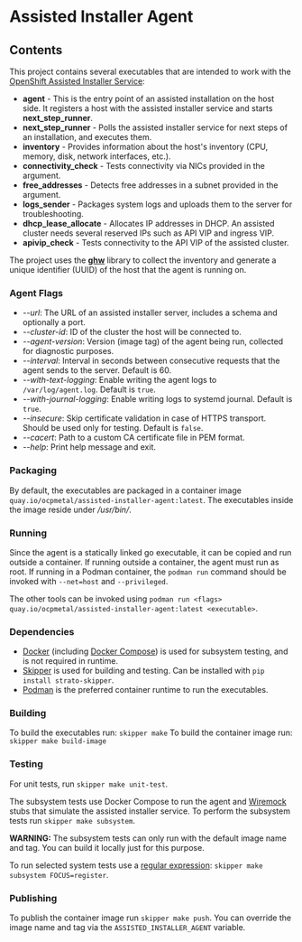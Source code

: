 # Assisted Installer Agent

## Contents

This project contains several executables that are intended to work with the
[OpenShift Assisted Installer Service](https://github.com/openshift/assisted-service):

* **agent** - This is the entry point of an assisted installation on the host side. It registers a host with the
              assisted installer service and starts **next_step_runner**.
* **next_step_runner** - Polls the assisted installer service for next steps of an installation, and executes them.
* **inventory** - Provides information about the host's inventory (CPU, memory, disk, network interfaces, etc.).
* **connectivity_check** - Tests connectivity via NICs provided in the argument.
* **free_addresses** - Detects free addresses in a subnet provided in the argument.
* **logs_sender** - Packages system logs and uploads them to the server for troubleshooting.
* **dhcp_lease_allocate** - Allocates IP addresses in DHCP. An assisted cluster needs several reserved IPs such as API VIP and ingress VIP.
* **apivip_check** - Tests connectivity to the API VIP of the assisted cluster.

The project uses the [**ghw**](https://github.com/jaypipes/ghw) library to collect the inventory and generate a unique
identifier (UUID) of the host that the agent is running on.

### Agent Flags

* *--url*: The URL of an assisted installer server, includes a schema and optionally a port.
* *--cluster-id*: ID of the cluster the host will be connected to.
* *--agent-version*: Version (image tag) of the agent being run, collected for diagnostic purposes.
* *--interval*: Interval in seconds between consecutive requests that the agent sends to the server. Default is 60.
* *--with-text-logging*: Enable writing the agent logs to ``/var/log/agent.log``. Default is `true`.
* *--with-journal-logging*: Enable writing logs to systemd journal. Default is `true`.
* *--insecure*: Skip certificate validation in case of HTTPS transport. Should be used only for testing. Default is `false`.
* *--cacert*: Path to a custom CA certificate file in PEM format.
* *--help*: Print help message and exit.

### Packaging

By default, the executables are packaged in a container image `quay.io/ocpmetal/assisted-installer-agent:latest`.
The executables inside the image reside under _/usr/bin/_.

### Running

Since the agent is a statically linked go executable, it can be copied and run outside a container. If running outside a container,
the agent must run as root. If running in a Podman container, the `podman run` command should be invoked with `--net=host` and `--privileged`.

The other tools can be invoked using `podman run <flags> quay.io/ocpmetal/assisted-installer-agent:latest <executable>`.

### Dependencies

* [Docker](https://docs.docker.com/) (including [Docker Compose](https://docs.docker.com/compose/)) is used for subsystem testing,
  and is not required in runtime.
* [Skipper](https://github.com/Stratoscale/skipper) is used for building and testing. Can be installed with `pip install strato-skipper`.
* [Podman](https://podman.io/) is the preferred container runtime to run the executables.

### Building

To build the executables run: `skipper make`
To build the container image run: `skipper make build-image`

### Testing

For unit tests, run `skipper make unit-test`.

The subsystem tests use Docker Compose to run the agent and [Wiremock](http://wiremock.org/) stubs that simulate the assisted installer service. To perform the subsystem tests run `skipper make subsystem`.

**WARNING:** The subsystem tests can only run with the default image name and tag. You can build it locally just for this purpose.

To run selected system tests use a [regular expression](https://onsi.github.io/ginkgo/#focused-specs): `skipper make subsystem FOCUS=register`.

### Publishing

To publish the container image run `skipper make push`.
You can override the image name and tag via the `ASSISTED_INSTALLER_AGENT` variable.
